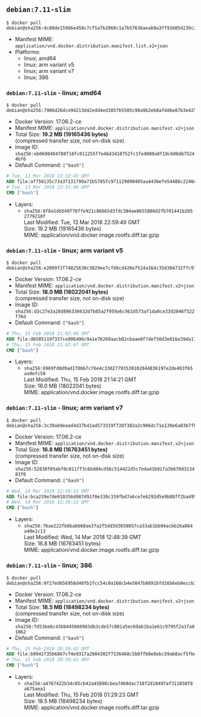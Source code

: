 ## `debian:7.11-slim`

```console
$ docker pull debian@sha256:dc80de15966e458c7cf5a7b2060c1a7b57636aeab9a3ff91605d239c31de9979
```

-	Manifest MIME: `application/vnd.docker.distribution.manifest.list.v2+json`
-	Platforms:
	-	linux; amd64
	-	linux; arm variant v5
	-	linux; arm variant v7
	-	linux; 386

### `debian:7.11-slim` - linux; amd64

```console
$ docker pull debian@sha256:7906d26dce94213d42edd4ed385fb5505c90a9b2eb8afdd6e87b3e425e744aa3
```

-	Docker Version: 17.06.2-ce
-	Manifest MIME: `application/vnd.docker.distribution.manifest.v2+json`
-	Total Size: **19.2 MB (19165436 bytes)**  
	(compressed transfer size, not on-disk size)
-	Image ID: `sha256:eb0690404788f16fc011255f7e46d3418752fc1fe4900a8f19c608db75244bf6`
-	Default Command: `["bash"]`

```dockerfile
# Tue, 13 Mar 2018 22:32:45 GMT
ADD file:af758135c73a37131799a71b5785fc971129890495aa4436efe54486c2246efd in / 
# Tue, 13 Mar 2018 22:32:46 GMT
CMD ["bash"]
```

-	Layers:
	-	`sha256:8f8a1db549f78ffe921c86665d3fdc384ae8655886d2fb701441b2052779210f`  
		Last Modified: Tue, 13 Mar 2018 22:59:49 GMT  
		Size: 19.2 MB (19165436 bytes)  
		MIME: application/vnd.docker.image.rootfs.diff.tar.gzip

### `debian:7.11-slim` - linux; arm variant v5

```console
$ docker pull debian@sha256:e2009f2f74825630c3829ee7cfd8cd426e7524a164c35d304732ffc97b2e8bc4
```

-	Docker Version: 17.06.2-ce
-	Manifest MIME: `application/vnd.docker.distribution.manifest.v2+json`
-	Total Size: **18.0 MB (18022041 bytes)**  
	(compressed transfer size, not on-disk size)
-	Image ID: `sha256:d3c27e3a28d896330432d7b85a2f959a6c9b1d573af1da0ce33d2046f522f76d`
-	Default Command: `["bash"]`

```dockerfile
# Thu, 15 Feb 2018 21:02:46 GMT
ADD file:d6585119f337ce806496c9a1e76269aacb02cbaae8f7def50d3e016e39da17c9 in / 
# Thu, 15 Feb 2018 21:02:47 GMT
CMD ["bash"]
```

-	Layers:
	-	`sha256:6969fd0d9ad170b67c76e4c33027793538102044836197e2de403f65aa9efc58`  
		Last Modified: Thu, 15 Feb 2018 21:14:21 GMT  
		Size: 18.0 MB (18022041 bytes)  
		MIME: application/vnd.docker.image.rootfs.diff.tar.gzip

### `debian:7.11-slim` - linux; arm variant v7

```console
$ docker pull debian@sha256:3c39ab9eaad4d37b41ad573319f728f382a2c906dc71e139e6a03b7fb3b40fb0
```

-	Docker Version: 17.06.2-ce
-	Manifest MIME: `application/vnd.docker.distribution.manifest.v2+json`
-	Total Size: **16.8 MB (16763451 bytes)**  
	(compressed transfer size, not on-disk size)
-	Image ID: `sha256:52830f85ebf0c011ff3c6bd04cd56c514422d5c7eda41b91fa3b670d313483f0`
-	Default Command: `["bash"]`

```dockerfile
# Wed, 14 Mar 2018 12:36:22 GMT
ADD file:bca239e7de910356d987d91f0e330c339fbd7a6cefe6292d5e9b88ff2ba4954c in / 
# Wed, 14 Mar 2018 12:36:22 GMT
CMD ["bash"]
```

-	Layers:
	-	`sha256:76ae222fb8bab668ae37a2f5dd3d3658057ca33ab1bb94acbb26a864a40e1c13`  
		Last Modified: Wed, 14 Mar 2018 12:48:39 GMT  
		Size: 16.8 MB (16763451 bytes)  
		MIME: application/vnd.docker.image.rootfs.diff.tar.gzip

### `debian:7.11-slim` - linux; 386

```console
$ docker pull debian@sha256:0f27ed656958d48fb1fcc54c0a160cb4e5847b8891bfd16b6eb0eccb104ced39
```

-	Docker Version: 17.06.2-ce
-	Manifest MIME: `application/vnd.docker.distribution.manifest.v2+json`
-	Total Size: **18.5 MB (18498234 bytes)**  
	(compressed transfer size, not on-disk size)
-	Image ID: `sha256:fd53be8c43bb445860983db3cde57c081a5ec69ab1ba1e61c9795f2a1fa81862`
-	Default Command: `["bash"]`

```dockerfile
# Thu, 15 Feb 2018 20:59:42 GMT
ADD file:b9941f35b6867cf4e9317a2004302f7336468c5b8ffb0e8ebc59ab8acf5fbec2 in / 
# Thu, 15 Feb 2018 20:59:42 GMT
CMD ["bash"]
```

-	Layers:
	-	`sha256:a4767422b34c05cb42a45898cbea7468dac718f2d18497af311850f8a675aea1`  
		Last Modified: Thu, 15 Feb 2018 01:29:23 GMT  
		Size: 18.5 MB (18498234 bytes)  
		MIME: application/vnd.docker.image.rootfs.diff.tar.gzip
